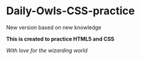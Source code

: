 # Daily-Owls-CSS-practice
New version based on new knowledge

**This is created to practice HTML5 and CSS**

*With love for the wizarding world*

